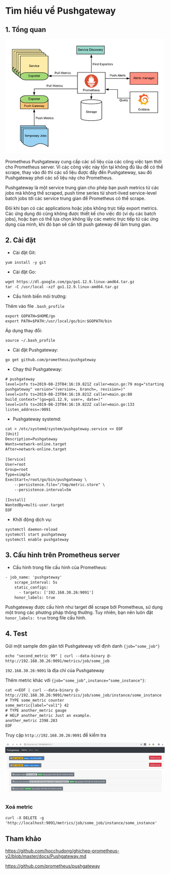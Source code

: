 # Tìm hiểu về Pushgateway

## 1. Tổng quan

<img src="img/20.jpg">

Prometheus Pushgateway cung cấp các số liệu của các công việc tạm thời cho Prometheus server. Vì các công việc này tồn tại không đủ lâu để có thể scrape, thay vào đó thì các số liệu được đẩy đến Pushgateway, sau đó Pushgateway phơi các số liệu này cho Prometheus.

Pushgateway là một service trung gian cho phép bạn push metrics từ các jobs mà không thể scraped, push time series từ short-lived service-level batch jobs tới các service trung gian để Prometheus có thể scrape.

Đôi khi bạn có các applications hoặc jobs không trực tiếp export metrics. Các ứng dụng đó cũng không được thiết kế cho việc đó (ví dụ các batch jobs), hoặc bạn có thể lựa chọn không lấy các metric trực tiếp từ các ứng dụng của mình, khi đó bạn sẽ cần tới push gateway để làm trung gian.

## 2. Cài đặt

- Cài đặt Git:

```
yum install -y git
```

- Cài đặt Go:

```
wget https://dl.google.com/go/go1.12.9.linux-amd64.tar.gz
tar -C /usr/local -xzf go1.12.9.linux-amd64.tar.gz
```

- Cấu hình biến môi trường:

Thêm vào file `.bash_profile`

```
export GOPATH=$HOME/go
export PATH=$PATH:/usr/local/go/bin:$GOPATH/bin
```

Áp dụng thay đổi:

```
source ~/.bash_profile
```

- Cài đặt Pushgateway:

```
go get github.com/prometheus/pushgateway
```

- Chạy thử Pushgateway:

```
# pushgateway
level=info ts=2019-08-23T04:16:19.821Z caller=main.go:79 msg="starting pushgateway" version="(version=, branch=, revision=)"
level=info ts=2019-08-23T04:16:19.821Z caller=main.go:80 build_context="(go=go1.12.9, user=, date=)"
level=info ts=2019-08-23T04:16:19.822Z caller=main.go:133 listen_address=:9091
```

- Pushgateway systemd:

```
cat > /etc/systemd/system/pushgateway.service << EOF
[Unit]
Description=Pushgateway
Wants=network-online.target
After=network-online.target

[Service]
User=root
Group=root
Type=simple
ExecStart=/root/go/bin/pushgateway \
    --persistence.file="/tmp/metric.store" \
    --persistence.interval=5m

[Install]
WantedBy=multi-user.target
EOF
```

- Khởi động dịch vụ:

```
systemctl daemon-reload
systemctl start pushgateway
systemctl enable pushgateway
```

## 3. Cấu hình trên Prometheus server

- Cấu hình trong file cấu hình của Prometheus:

```
- job_name: 'pushgateway'
    scrape_interval: 5s
    static_configs:
      - targets: ['192.168.30.26:9091']
	honor_labels: true
```

Pushgateway được cấu hình như target để scrape bởi Prometheus, sử dụng một trong các phương pháp thông thường. Tuy nhiên, bạn nên luôn đặt `honor_labels: true` trong file cấu hình.

## 4. Test

Gửi một sample đơn giản tới Pushgateway với định danh `{job="some_job"}`

```
echo "second_metric 99" | curl --data-binary @- http://192.168.30.26:9091/metrics/job/some_job
```

`192.168.30.26:9091` là địa chỉ của Pushgateway

Thêm metric khác với `{job="some_job",instance="some_instance"}`:

```
cat <<EOF | curl --data-binary @- http://192.168.30.26:9091/metrics/job/some_job/instance/some_instance
# TYPE some_metric counter
some_metric{label="val1"} 42
# TYPE another_metric gauge
# HELP another_metric Just an example.
another_metric 2398.283
EOF
```

Truy cập `http://192.168.30.26:9091` để kiểm tra

<img src="img/21.jpg">

### Xoá metric

```
curl -X DELETE -g 'http://localhost:9091/metrics/job/some_job/instance/some_instance'
```

## Tham khảo

https://github.com/hocchudong/ghichep-prometheus-v2/blob/master/docs/Pushgateway.md

https://github.com/prometheus/pushgateway